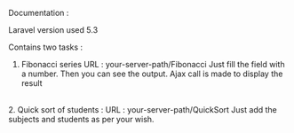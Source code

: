 Documentation : 

Laravel version used 5.3 

Contains two tasks :<br/>
1. Fibonacci series
URL : your-server-path/Fibonacci
Just fill the field with a number. 
Then you can see the output.
Ajax call is made to display the result 
<br/>
2. Quick sort of students : 
URL : your-server-path/QuickSort
Just add the subjects and students as per your wish. 
